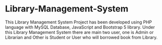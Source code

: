# Library-Management-System
This Library Management System Project has been developed using PHP language with MySQL Database, JavaScript and Bootstrap 5 library. Under this Library Management System there are main two user, one is Admin or Librarian and Other is Student or User who will borrowed book from Library. 
